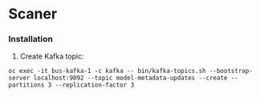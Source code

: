 # Scaner

### Installation

  1. Create Kafka topic:
  
    oc exec -it bus-kafka-1 -c kafka -- bin/kafka-topics.sh --bootstrap-server localhost:9092 --topic model-metadata-updates --create --partitions 3 --replication-factor 3